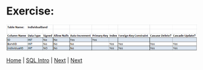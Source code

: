 # Exercise:



![Album table](/static/assets/img/table-individual-band.png)



[Home](/)  |  [SQL Intro](/10-joins/)  |  [Next](/10-joins/1)  |  [Next](/10-joins/3)

